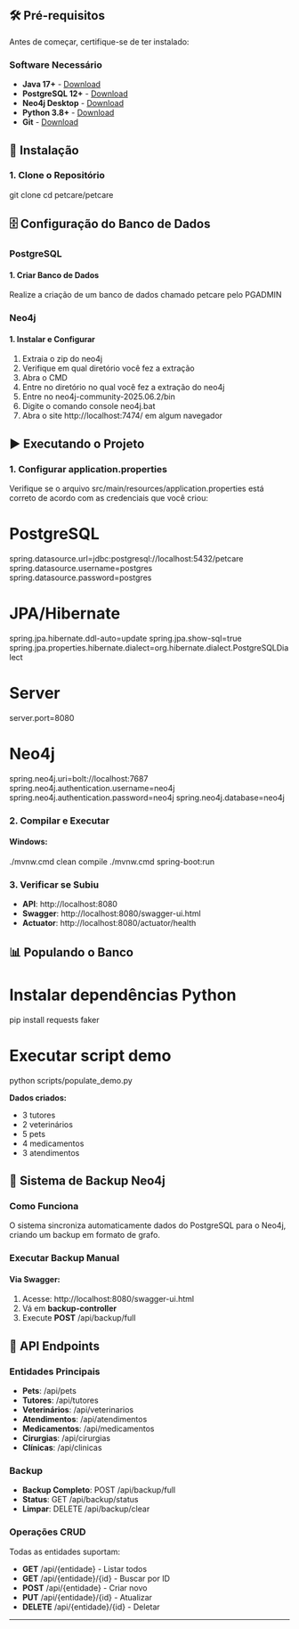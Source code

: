 ## 🛠 Pré-requisitos

Antes de começar, certifique-se de ter instalado:

### Software Necessário
- **Java 17+** - [Download](https://adoptium.net/)
- **PostgreSQL 12+** - [Download](https://www.postgresql.org/download/)
- **Neo4j Desktop** - [Download](https://neo4j.com/deployment-center/?gdb-selfmanaged&community)
- **Python 3.8+** - [Download](https://www.python.org/downloads/)
- **Git** - [Download](https://git-scm.com/)

## 🚀 Instalação

### 1. Clone o Repositório

git clone <url-do-repositorio>
cd petcare/petcare

## 🗄️ Configuração do Banco de Dados

### PostgreSQL

#### 1. Criar Banco de Dados

Realize a criação de um banco de dados chamado petcare pelo PGADMIN

### Neo4j

#### 1. Instalar e Configurar

1. Extraia o zip do neo4j
2. Verifique em qual diretório você fez a extração
3. Abra o CMD
4. Entre no diretório no qual você fez a extração do neo4j
5. Entre no neo4j-community-2025.06.2/bin
6. Digite o comando console neo4j.bat
7. Abra o site http://localhost:7474/ em algum navegador

## ▶️ Executando o Projeto

### 1. Configurar application.properties

Verifique se o arquivo src/main/resources/application.properties está correto de acordo com as credenciais que você criou:

# PostgreSQL
spring.datasource.url=jdbc:postgresql://localhost:5432/petcare
spring.datasource.username=postgres
spring.datasource.password=postgres

# JPA/Hibernate
spring.jpa.hibernate.ddl-auto=update
spring.jpa.show-sql=true
spring.jpa.properties.hibernate.dialect=org.hibernate.dialect.PostgreSQLDialect

# Server
server.port=8080

# Neo4j
spring.neo4j.uri=bolt://localhost:7687
spring.neo4j.authentication.username=neo4j
spring.neo4j.authentication.password=neo4j
spring.neo4j.database=neo4j

### 2. Compilar e Executar

#### Windows:

./mvnw.cmd clean compile
./mvnw.cmd spring-boot:run

### 3. Verificar se Subiu
- **API**: http://localhost:8080
- **Swagger**: http://localhost:8080/swagger-ui.html
- **Actuator**: http://localhost:8080/actuator/health

## 📊 Populando o Banco

# Instalar dependências Python
pip install requests faker

# Executar script demo
python scripts/populate_demo.py

**Dados criados:**
- 3 tutores
- 2 veterinários
- 5 pets
- 4 medicamentos
- 3 atendimentos

## 🔄 Sistema de Backup Neo4j

### Como Funciona
O sistema sincroniza automaticamente dados do PostgreSQL para o Neo4j, criando um backup em formato de grafo.

### Executar Backup Manual

#### Via Swagger:
1. Acesse: http://localhost:8080/swagger-ui.html
2. Vá em **backup-controller**
3. Execute **POST** /api/backup/full

## 📡 API Endpoints

### Entidades Principais
- **Pets**: /api/pets
- **Tutores**: /api/tutores
- **Veterinários**: /api/veterinarios
- **Atendimentos**: /api/atendimentos
- **Medicamentos**: /api/medicamentos
- **Cirurgias**: /api/cirurgias
- **Clínicas**: /api/clinicas

### Backup
- **Backup Completo**: POST /api/backup/full
- **Status**: GET /api/backup/status
- **Limpar**: DELETE /api/backup/clear

### Operações CRUD
Todas as entidades suportam:
- **GET** /api/{entidade} - Listar todos
- **GET** /api/{entidade}/{id} - Buscar por ID
- **POST** /api/{entidade} - Criar novo
- **PUT** /api/{entidade}/{id} - Atualizar
- **DELETE** /api/{entidade}/{id} - Deletar

---

